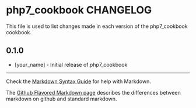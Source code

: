 # php7_cookbook CHANGELOG

This file is used to list changes made in each version of the php7_cookbook cookbook.

## 0.1.0
- [your_name] - Initial release of php7_cookbook

- - -
Check the [Markdown Syntax Guide](http://daringfireball.net/projects/markdown/syntax) for help with Markdown.

The [Github Flavored Markdown page](http://github.github.com/github-flavored-markdown/) describes the differences between markdown on github and standard markdown.
